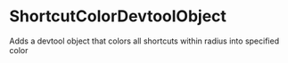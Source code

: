 # ShortcutColorDevtoolObject
 Adds a devtool object that colors all shortcuts within radius into specified color
